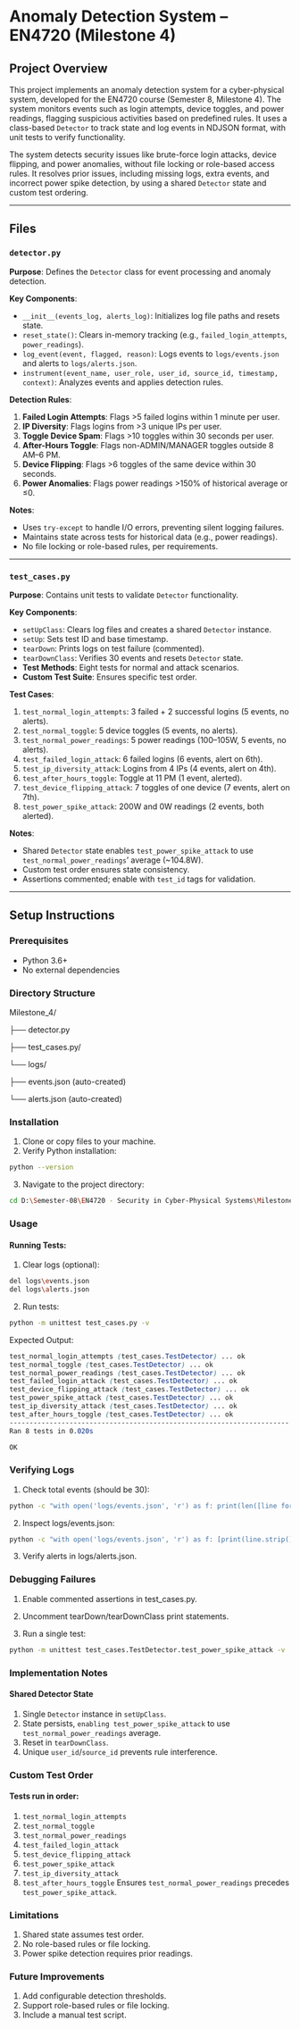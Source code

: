 # Anomaly Detection System – EN4720 (Milestone 4)

## Project Overview

This project implements an anomaly detection system for a cyber-physical system, developed for the EN4720 course (Semester 8, Milestone 4). The system monitors events such as login attempts, device toggles, and power readings, flagging suspicious activities based on predefined rules. It uses a class-based `Detector` to track state and log events in NDJSON format, with unit tests to verify functionality.

The system detects security issues like brute-force login attacks, device flipping, and power anomalies, without file locking or role-based access rules. It resolves prior issues, including missing logs, extra events, and incorrect power spike detection, by using a shared `Detector` state and custom test ordering.

---

## Files

### `detector.py`
**Purpose**: Defines the `Detector` class for event processing and anomaly detection.

**Key Components**:
- `__init__(events_log, alerts_log)`: Initializes log file paths and resets state.
- `reset_state()`: Clears in-memory tracking (e.g., `failed_login_attempts`, `power_readings`).
- `log_event(event, flagged, reason)`: Logs events to `logs/events.json` and alerts to `logs/alerts.json`.
- `instrument(event_name, user_role, user_id, source_id, timestamp, context)`: Analyzes events and applies detection rules.

**Detection Rules**:
1. **Failed Login Attempts**: Flags >5 failed logins within 1 minute per user.
2. **IP Diversity**: Flags logins from >3 unique IPs per user.
3. **Toggle Device Spam**: Flags >10 toggles within 30 seconds per user.
4. **After-Hours Toggle**: Flags non-ADMIN/MANAGER toggles outside 8 AM–6 PM.
5. **Device Flipping**: Flags >6 toggles of the same device within 30 seconds.
6. **Power Anomalies**: Flags power readings >150% of historical average or ≤0.

**Notes**:
- Uses `try-except` to handle I/O errors, preventing silent logging failures.
- Maintains state across tests for historical data (e.g., power readings).
- No file locking or role-based rules, per requirements.

---

### `test_cases.py`
**Purpose**: Contains unit tests to validate `Detector` functionality.

**Key Components**:
- `setUpClass`: Clears log files and creates a shared `Detector` instance.
- `setUp`: Sets test ID and base timestamp.
- `tearDown`: Prints logs on test failure (commented).
- `tearDownClass`: Verifies 30 events and resets `Detector` state.
- **Test Methods**: Eight tests for normal and attack scenarios.
- **Custom Test Suite**: Ensures specific test order.

**Test Cases**:
1. `test_normal_login_attempts`: 3 failed + 2 successful logins (5 events, no alerts).
2. `test_normal_toggle`: 5 device toggles (5 events, no alerts).
3. `test_normal_power_readings`: 5 power readings (100–105W, 5 events, no alerts).
4. `test_failed_login_attack`: 6 failed logins (6 events, alert on 6th).
5. `test_ip_diversity_attack`: Logins from 4 IPs (4 events, alert on 4th).
6. `test_after_hours_toggle`: Toggle at 11 PM (1 event, alerted).
7. `test_device_flipping_attack`: 7 toggles of one device (7 events, alert on 7th).
8. `test_power_spike_attack`: 200W and 0W readings (2 events, both alerted).

**Notes**:
- Shared `Detector` state enables `test_power_spike_attack` to use `test_normal_power_readings`’ average (~104.8W).
- Custom test order ensures state consistency.
- Assertions commented; enable with `test_id` tags for validation.

---

## Setup Instructions

### Prerequisites
- Python 3.6+
- No external dependencies

### Directory Structure
Milestone_4/
  
  ├── detector.py
  
  ├── test_cases.py/
  
  └── logs/
  
  ├── events.json (auto-created)
  
  └── alerts.json (auto-created)


### Installation
1. Clone or copy files to your machine.
2. Verify Python installation:
 ```bash
 python --version
```
3. Navigate to the project directory:
 ```bash
 cd D:\Semester-08\EN4720 - Security in Cyber-Physical Systems\Milestones\Milestone_4
```

### Usage
 #### Running Tests:
1. Clear logs (optional):
  ```bash
  del logs\events.json
  del logs\alerts.json
```
2. Run tests:
  ```bash
  python -m unittest test_cases.py -v
```

Expected Output:
```scss
test_normal_login_attempts (test_cases.TestDetector) ... ok
test_normal_toggle (test_cases.TestDetector) ... ok
test_normal_power_readings (test_cases.TestDetector) ... ok
test_failed_login_attack (test_cases.TestDetector) ... ok
test_device_flipping_attack (test_cases.TestDetector) ... ok
test_power_spike_attack (test_cases.TestDetector) ... ok
test_ip_diversity_attack (test_cases.TestDetector) ... ok
test_after_hours_toggle (test_cases.TestDetector) ... ok
----------------------------------------------------------------------
Ran 8 tests in 0.020s

OK
```

### Verifying Logs
1. Check total events (should be 30):
```bash
python -c "with open('logs/events.json', 'r') as f: print(len([line for line in f]))"
```

2. Inspect logs/events.json:
```bash
python -c "with open('logs/events.json', 'r') as f: [print(line.strip()) for line in f]"
```
3. Verify alerts in logs/alerts.json.


### Debugging Failures
1. Enable commented assertions in test_cases.py.

2. Uncomment tearDown/tearDownClass print statements.

3. Run a single test:
```bash
python -m unittest test_cases.TestDetector.test_power_spike_attack -v
```

### Implementation Notes
#### Shared Detector State
1. Single `Detector` instance in `setUpClass`.
2. State persists, `enabling test_power_spike_attack` to use `test_normal_power_readings` average.
3. Reset in `tearDownClass`.
4. Unique `user_id`/`source_id` prevents rule interference.

### Custom Test Order
#### Tests run in order:

1. `test_normal_login_attempts`
2. `test_normal_toggle`
3. `test_normal_power_readings`
4. `test_failed_login_attack`
5. `test_device_flipping_attack`
6. `test_power_spike_attack`
7. `test_ip_diversity_attack`
8. `test_after_hours_toggle`
Ensures `test_normal_power_readings` precedes `test_power_spike_attack`.

### Limitations
1. Shared state assumes test order.
2. No role-based rules or file locking.
3. Power spike detection requires prior readings.

### Future Improvements
1. Add configurable detection thresholds.
2. Support role-based rules or file locking.
3. Include a manual test script.



